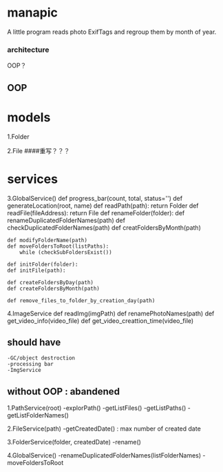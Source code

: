 # manapic
A little program reads photo ExifTags and regroup them by month of year.


### architecture

OOP？

## OOP
# models
1.Folder

2.File
    ####重写？？？


# services
3.GlobalService()
    def progress_bar(count, total, status='')
    def generateLocation(root, name)
    def readPath(path): return Folder
    def readFile(fileAddress): return File
    def renameFolder(folder):
    def renameDuplicatedFolderNames(path)
    def checkDuplicatedFolderNames(path)
    def creatFoldersByMonth(path)

    def modifyFolderName(path)
    def moveFoldersToRoot(listPaths):
        while (checkSubFoldersExist())

    def initFolder(folder):
    def initFile(path):

    def createFoldersByDay(path)
    def createFoldersByMonth(path)

    def remove_files_to_folder_by_creation_day(path)

4.ImageService
    def readImg(imgPath)
    def renamePhotoNames(path)
    def get_video_info(video_file)
    def get_video_creattion_time(video_file)



## should have
    -GC/object destroction
    -processing bar
    -ImgService



## without OOP : abandened
1.PathService(root)
    -explorPath()
    -getListFiles()
    -getListPaths()
    -getListFolderNames()

2.FileService(path)
    -getCreatedDate() : max number of created date

3.FolderService(folder, createdDate)
    -rename()

4.GlobalService()
    -renameDuplicatedFolderNames(listFolderNames)
    -moveFoldersToRoot

